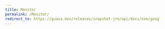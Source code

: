 ```yaml
---
title: Monitor
permalink: /Monitor/
redirect_to: https://guava.dev/releases/snapshot-jre/api/docs/com/google/common/util/concurrent/Monitor.html
---
```

